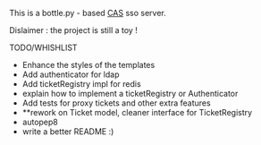 This is a bottle.py - based [CAS](https://apereo.github.io/cas/5.0.x/index.html) sso server.

Dislaimer : the project is still a toy !

TODO/WHISHLIST

- Enhance the styles of the templates
- Add authenticator for ldap
- Add ticketRegistry impl for redis
- explain how to implement a ticketRegistry or Authenticator
- Add tests for proxy tickets and other extra features
- **rework on Ticket model, cleaner interface for TicketRegistry
- autopep8
- write a better README :)

